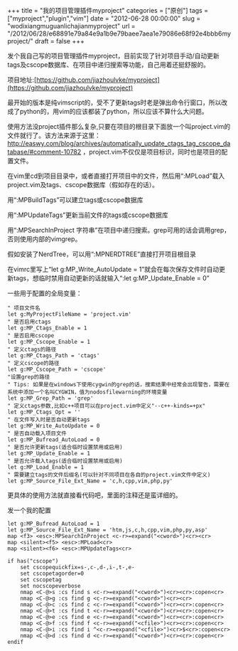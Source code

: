 +++
title = "我的项目管理插件myproject"
categories = ["原创"]
tags = ["myproject","plugin","vim"]
date = "2012-06-28 00:00:00"
slug = "wodixiangmuguanlichajianmyproject"
url = "/2012/06/28/e68891e79a84e9a1b9e79baee7aea1e79086e68f92e4bbb6myproject/"
draft = false
+++

发个我自己写的项目管理插件myproject，目前实现了针对项目手动/自动更新tags及cscope数据库、在项目中递归搜索等功能，自己用着还挺舒服的。  

项目地址:[https://github.com/jiazhoulvke/myproject](https://github.com/jiazhoulvke/myproject)  

最开始的版本是纯vimscript的，受不了更新tags时老是弹出命令行窗口，所以改成了python的，用vim的应该都装了python，所以应该不算什么大问题。  

使用方法没project插件那么复杂,只要在项目的根目录下面放一个叫project.vim的文件就行了。该方法来源于这里：   http://easwy.com/blog/archives/automatically_update_ctags_tag_cscope_database/#comment-10782 ，project.vim不仅仅是项目标识，同时也是项目的配置文件。  

在vim里cd到项目目录中，或者直接打开项目中的文件，然后用“:MPLoad”载入project.vim及tags、cscope数据库（假如存在的话）。  

用“:MPBuildTags”可以建立tags或cscope数据库  

用“:MPUpdateTags”更新当前文件的tags或cscope数据库  

用“:MPSearchInProject 字符串”在项目中递归搜索。grep可用的话会调用grep，否则使用内部的vimgrep。  

假如安装了NerdTree，可以用“:MPNERDTREE”直接打开项目根目录  

在vimrc里写上“let g:MP_Write_AutoUpdate = 1”就会在每次保存文件时自动更新tags，想临时禁用自动更新的话就输入“:let g:MP_Update_Enable = 0”  

一些用于配置的全局变量：  
    
    " 项目文件名
    let g:MyProjectFileName = 'project.vim'
    " 是否启用ctags
    let g:MP_Ctags_Enable = 1
    " 是否启用cscope
    let g:MP_Cscope_Enable = 1
    " 定义ctags的路径
    let g:MP_Ctags_Path = 'ctags'
    " 定义cscope的路径
    let g:MP_Cscope_Path = 'cscope'
    "设置grep的路径
    " Tips: 如果是在windows下使用cygwin的grep的话，搜索结果中经常会出现警告，需要在系统中添加一个名叫CYGWIN，值为nodosfilewarning的环境变量
    let g:MP_Grep_Path = 'grep'
    " 定义ctags参数,比如c++项目可以在project.vim中定义"--c++-kinds=+px"
    let g:MP_Ctags_Opt = ''
    " 在文件写入时是否自动更新tags
    let g:MP_Write_AutoUpdate = 0
    " 是否自动载入项目文件
    let g:MP_Bufread_AutoLoad = 0
    " 是否允许更新tags(适合临时设置禁用或启用)
    let g:MP_Update_Enable = 1
    " 是否允许载入tags(适合临时设置禁用或启用)
    let g:MP_Load_Enable = 1
    " 需要建立tags的文件后缀名(可以针对不同项目在各自的project.vim文件中定义)
    let g:MP_Source_File_Ext_Name = 'c,h,cpp,vim,php,py'
    
更具体的使用方法就直接看代码吧，里面的注释还是蛮详细的。  

发一个我的配置  

    let g:MP_Bufread_AutoLoad = 1
    let g:MP_Source_File_Ext_Name = 'htm,js,c,h,cpp,vim,php,py,asp'
    map <f3> <esc>:MPSearchInProject <c-r>=expand("<cword>")<cr><cr>
    map <silent><f5> <esc>:MPLoad<cr>
    map <silent><f6> <esc>:MPUpdateTags<cr>
    
    if has("cscope")
        set cscopequickfix=s-,c-,d-,i-,t-,e-
        set cscopetagorder=0
        set cscopetag
        set nocscopeverbose
        nmap <C-@>s :cs find s <c-r>=expand("<cword>")<cr><cr>:copen<cr>
        nmap <C-@>g :cs find g <c-r>=expand("<cword>")<cr><cr>
        nmap <C-@>c :cs find c <c-r>=expand("<cword>")<cr><cr>:copen<cr>
        nmap <C-@>t :cs find t <c-r>=expand("<cword>")<cr><cr>:copen<cr>
        nmap <C-@>e :cs find e <c-r>=expand("<cword>")<cr><cr>:copen<cr>
        nmap <C-@>f :cs find f <c-r>=expand("<cfile>")<cr><cr>:copen<cr>
        nmap <C-@>i :cs find i ^<c-r>=expand("<cfile>")<cr>$<cr>:copen<cr>
        nmap <C-@>d :cs find d <c-r>=expand("<cword>")<cr><cr>:copen<cr>
    endif